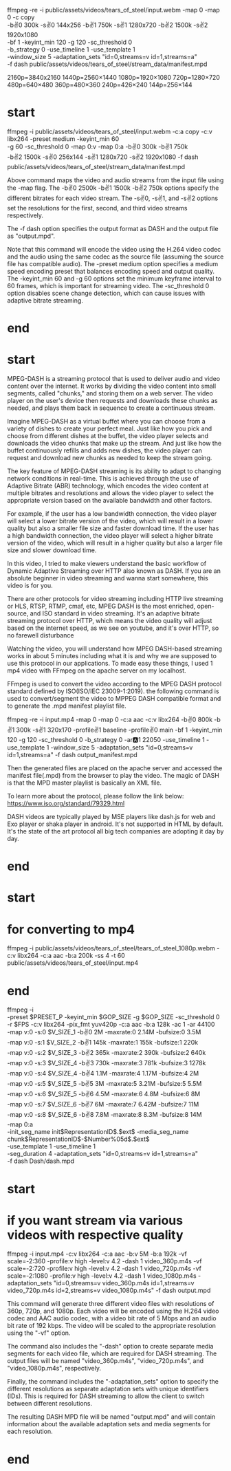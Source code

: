 ffmpeg -re -i public/assets/videos/tears_of_steel/input.webm -map 0 -map 0 -c copy \
-b:v:0 300k -s:v:0 144x256 -b:v:1 750k -s:v:1 1280x720 -b:v:2 1500k -s:v:2 1920x1080 \
-bf 1 -keyint_min 120 -g 120 -sc_threshold 0 \
-b_strategy 0 -use_timeline 1 -use_template 1 \
-window_size 5 -adaptation_sets "id=0,streams=v id=1,streams=a" \
-f dash public/assets/videos/tears_of_steel/stream_data/manifest.mpd

2160p=3840x2160
1440p=2560×1440
1080p=1920×1080
720p=1280×720
480p=640×480
360p=480×360
240p=426×240
144p=256×144

# start

ffmpeg -i public/assets/videos/tears_of_steel/input.webm -c:a copy -c:v libx264 -preset medium -keyint_min 60 \
-g 60 -sc_threshold 0 -map 0:v -map 0:a -b:v:0 300k -b:v:1 750k \
-b:v:2 1500k -s:v:0 256x144 -s:v:1 1280x720 -s:v:2 1920x1080 -f dash public/assets/videos/tears_of_steel/stream_data/manifest.mpd

Above command maps the video and audio streams from the input file using the -map flag. The -b:v:0 2500k -b:v:1 1500k -b:v:2 750k options specify the different bitrates for each video stream. The -s:v:0, -s:v:1, and -s:v:2 options set the resolutions for the first, second, and third video streams respectively.

The -f dash option specifies the output format as DASH and the output file as "output.mpd".

Note that this command will encode the video using the H.264 video codec and the audio using the same codec as the source file (assuming the source file has compatible audio). The -preset medium option specifies a medium speed encoding preset that balances encoding speed and output quality. The -keyint_min 60 and -g 60 options set the minimum keyframe interval to 60 frames, which is important for streaming video. The -sc_threshold 0 option disables scene change detection, which can cause issues with adaptive bitrate streaming.

# end

# start

MPEG-DASH is a streaming protocol that is used to deliver audio and video content over the internet. It works by dividing the video content into small segments, called "chunks," and storing them on a web server. The video player on the user's device then requests and downloads these chunks as needed, and plays them back in sequence to create a continuous stream.

Imagine MPEG-DASH as a virtual buffet where you can choose from a variety of dishes to create your perfect meal. Just like how you pick and choose from different dishes at the buffet, the video player selects and downloads the video chunks that make up the stream. And just like how the buffet continuously refills and adds new dishes, the video player can request and download new chunks as needed to keep the stream going.

The key feature of MPEG-DASH streaming is its ability to adapt to changing network conditions in real-time. This is achieved through the use of Adaptive Bitrate (ABR) technology, which encodes the video content at multiple bitrates and resolutions and allows the video player to select the appropriate version based on the available bandwidth and other factors.

For example, if the user has a low bandwidth connection, the video player will select a lower bitrate version of the video, which will result in a lower quality but also a smaller file size and faster download time. If the user has a high bandwidth connection, the video player will select a higher bitrate version of the video, which will result in a higher quality but also a larger file size and slower download time.

In this video, I tried to make viewers understand the basic workflow of Dynamic Adaptive Streaming over HTTP also known as DASH. If you are an absolute beginner in video streaming and wanna start somewhere, this video is for you.

There are other protocols for video streaming including HTTP live streaming or HLS, RTSP, RTMP, cmaf, etc, MPEG DASH is the most enriched, open-source, and ISO standard in video streaming. It's an adaptive bitrate streaming protocol over HTTP, which means the video quality will adjust based on the internet speed, as we see on youtube, and it's over HTTP, so no farewell disturbance

Watching the video, you will understand how MPEG DASH-based streaming works in about 5 minutes including what it is and why we are supposed to use this protocol in our applications. To made easy these things, I used 1 mp4 video with FFmpeg on the apache server on my localhost.

FFmpeg is used to convert the video according to the MPEG DASH protocol standard defined by ISO(ISO/IEC 23009-1:2019). the following command is used to convert/segment the video to MPPEG DASH compatible format and to generate the .mpd manifest playlist file.

ffmpeg -re -i input.mp4 -map 0 -map 0 -c:a aac -c:v libx264 -b:v:0 800k -b:v:1 300k -s:v:1 320x170 -profile:v:1 baseline -profile:v:0 main -bf 1 -keyint_min 120 -g 120 -sc_threshold 0 -b_strategy 0 -ar:a:1 22050 -use_timeline 1 -use_template 1 -window_size 5 -adaptation_sets "id=0,streams=v id=1,streams=a" -f dash output_manifest.mpd

Then the generated files are placed on the apache server and accessed the manifest file(.mpd) from the browser to play the video. The magic of DASH is that the MPD master playlist is basically an XML file.

To learn more about the protocol, please follow the link below: https://www.iso.org/standard/79329.html

DASH videos are typically played by MSE players like dash.js for web and Exo player or shaka player in android. It's not supported in HTML by default. It's the state of the art protocol all big tech companies are adopting it day by day.

# end

# start

# for converting to mp4

ffmpeg -i public/assets/videos/tears_of_steel/tears_of_steel_1080p.webm -c:v libx264 -c:a aac -b:a 200k -ss 4 -t 60 public/assets/videos/tears_of_steel/input.mp4

# end

ffmpeg -i \
 -preset $PRESET_P -keyint_min $GOP_SIZE -g $GOP_SIZE -sc_threshold 0 \
 -r $FPS -c:v libx264 -pix_fmt yuv420p -c:a aac -b:a 128k -ac 1 -ar 44100 \
 -map v:0 -s:0 $V_SIZE_1 -b:v:0 2M -maxrate:0 2.14M -bufsize:0 3.5M \
 -map v:0 -s:1 $V_SIZE_2 -b:v:1 145k -maxrate:1 155k -bufsize:1 220k \
 -map v:0 -s:2 $V_SIZE_3 -b:v:2 365k -maxrate:2 390k -bufsize:2 640k \
 -map v:0 -s:3 $V_SIZE_4 -b:v:3 730k -maxrate:3 781k -bufsize:3 1278k \
 -map v:0 -s:4 $V_SIZE_4 -b:v:4 1.1M -maxrate:4 1.17M -bufsize:4 2M \
 -map v:0 -s:5 $V_SIZE_5 -b:v:5 3M -maxrate:5 3.21M -bufsize:5 5.5M \
 -map v:0 -s:6 $V_SIZE_5 -b:v:6 4.5M -maxrate:6 4.8M -bufsize:6 8M \
 -map v:0 -s:7 $V_SIZE_6 -b:v:7 6M -maxrate:7 6.42M -bufsize:7 11M \
 -map v:0 -s:8 $V_SIZE_6 -b:v:8 7.8M -maxrate:8 8.3M -bufsize:8 14M \
 -map 0:a \
 -init_seg_name init\$RepresentationID\$.\$ext\$ -media_seg_name chunk\$RepresentationID\$-\$Number%05d\$.\$ext\$ \
 -use_template 1 -use_timeline 1 \
 -seg_duration 4 -adaptation_sets "id=0,streams=v id=1,streams=a" \
 -f dash Dash/dash.mpd

# start

# if you want stream via various videos with respective quality

ffmpeg -i input.mp4 -c:v libx264 -c:a aac -b:v 5M -b:a 192k -vf scale=-2:360 -profile:v high -level:v 4.2 -dash 1 video_360p.m4s -vf scale=-2:720 -profile:v high -level:v 4.2 -dash 1 video_720p.m4s -vf scale=-2:1080 -profile:v high -level:v 4.2 -dash 1 video_1080p.m4s -adaptation_sets "id=0,streams=v video_360p.m4s id=1,streams=v video_720p.m4s id=2,streams=v video_1080p.m4s" -f dash output.mpd

This command will generate three different video files with resolutions of 360p, 720p, and 1080p. Each video will be encoded using the H.264 video codec and AAC audio codec, with a video bit rate of 5 Mbps and an audio bit rate of 192 kbps. The video will be scaled to the appropriate resolution using the "-vf" option.

The command also includes the "-dash" option to create separate media segments for each video file, which are required for DASH streaming. The output files will be named "video_360p.m4s", "video_720p.m4s", and "video_1080p.m4s", respectively.

Finally, the command includes the "-adaptation_sets" option to specify the different resolutions as separate adaptation sets with unique identifiers (IDs). This is required for DASH streaming to allow the client to switch between different resolutions.

The resulting DASH MPD file will be named "output.mpd" and will contain information about the available adaptation sets and media segments for each resolution.

# end
